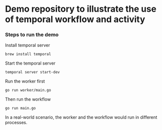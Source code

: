 # Demo repository to illustrate the use of temporal workflow and activity

### Steps to run the demo

Install temporal server
```shell
brew install temporal
```

Start the temporal server
```shell
temporal server start-dev
```

Run the worker first
```shell
go run worker/main.go
```

Then run the workflow
```shell
go run main.go
```

In a real-world scenario, the worker and the workflow would run in different processes.
